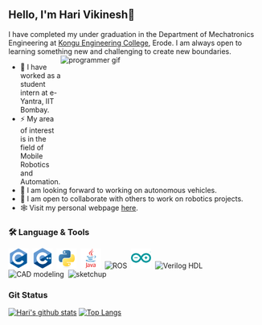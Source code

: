 ## Hello, I'm Hari Vikinesh👋

I have completed my under graduation in the Department of Mechatronics Engineering at [Kongu Engineering College](https://kongu.ac.in/), Erode. I am always open to learning something new and challenging to create new boundaries.
<img alt="programmer gif" width="400" height="250" src="https://media.giphy.com/media/M9gbBd9nbDrOTu1Mqx/giphy.gif" align="right">
- 🌱 I have worked as a student intern at e-Yantra, IIT Bombay.
- :zap: My area of interest is in the field of Mobile Robotics and Automation.
- 🔭 I am looking forward to working on autonomous vehicles.
- 👯 I am open to collaborate with others to work on robotics projects.
- 🕸️ Visit my personal webpage [here]().

### :hammer_and_wrench: Language & Tools

<div>
  <img src="https://github.com/devicons/devicon/blob/master/icons/c/c-original.svg" title="C" alt="C" width="40" height="40"/>&nbsp
  <img src="https://github.com/devicons/devicon/blob/master/icons/cplusplus/cplusplus-original.svg" title="C++" alt="C++" width="40" height="40"/>&nbsp
  <img src="https://github.com/devicons/devicon/blob/master/icons/python/python-original.svg" title="python" alt="python" width="40" height="40"/>&nbsp
  <img src="https://github.com/devicons/devicon/blob/master/icons/java/java-original-wordmark.svg" title="Java" alt="Java" width="40" height="40"/>&nbsp;
  <img src="https://upload.wikimedia.org/wikipedia/commons/1/15/Robot_Operating_System_logo.svg" title="ROS" alt="ROS" width="40" height="40"/>&nbsp
  <img src="https://github.com/devicons/devicon/blob/master/icons/arduino/arduino-original.svg" title="Arduino" alt="arduino" width="40" height="40"/>&nbsp
  <img src="https://www.nettimelogic.com/resources/FpgaServices.png" title="Verilog HDL" alt="Verilog HDL" width="40" height="40"/>&nbsp
  <img src="https://blogs.autodesk.com/presse-center-deutschland/wp-content/uploads/sites/93/2016/08/Autodesk-logo-e1468255451527.png" title="CAD Modeling" alt="CAD modeling" width="40" height="40"/>&nbsp
  <img src="https://www.megaleechers.com/storage/SketchUp-Pro-Icon.png" title="SketchUp" alt="sketchup" width="40" height="40"/>
</div>

### Git Status
[![Hari's github stats](https://github-readme-stats.vercel.app/api?username=hari-vickey&count_private=true&show_icons=true&theme=radical&hide_rank=false&line_height=24)](https://github.com/anuraghazra/github-readme-stats) [![Top Langs](https://github-readme-stats.vercel.app/api/top-langs/?username=hari-vickey&layout=compact&theme=vision-friendly-dark&langs_count=8&card_width=275)](https://github.com/anuraghazra/github-readme-stats)   
